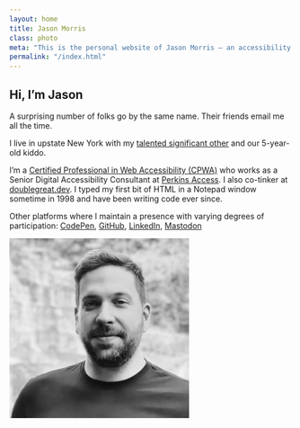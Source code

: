 ```yaml
---
layout: home
title: Jason Morris
class: photo
meta: "This is the personal website of Jason Morris — an accessibility engineer and a dialer from upstate New York"
permalink: "/index.html"
---
```


<section>
  <article>

## Hi, I&rsquo;m Jason

A surprising number of folks go by the same name. Their friends email me all the time.

I live in upstate New York with my [talented significant other](https://katydecorah.com) and our 5-year-old kiddo.

I’m a [Certified Professional in Web Accessibility (CPWA)](https://www.credly.com/badges/3440d3f6-a554-400a-b43d-69f129c2a8df/) who works as a Senior Digital Accessibility Consultant at [Perkins Access](https://perkinsaccess.org/). I also co-tinker at [doublegreat.dev](https://doublegreat.dev/). I typed my first bit of HTML in a Notepad window sometime in 1998 and have been writing code ever since.

Other platforms where I maintain a presence with varying degrees of participation: <a rel="me" href="https://codepen.io/jsnmrs/">CodePen</a>, <a rel="me" href="https://github.com/jsnmrs">GitHub</a>, <a rel="me" href="https://www.linkedin.com/in/jsnmrs/">LinkedIn</a>, <a rel="me" href="https://indieweb.social/@jasonmorris">Mastodon</a>

  </article>
  <div class="photo">
    <picture>
      <source media="(max-width: 768px)" srcset="/img/jason-640.webp" type="image/webp">
      <source media="(min-width: 769px)" srcset="/img/jason-320.webp" type="image/webp">
      <source media="(min-width: 769px)" srcset="/img/jason-320.jpg">
      <img src="/img/jason-640.jpg" alt="Jason Morris." loading="lazy" width="320" height="320">
    </picture>
  </div>
</section>
